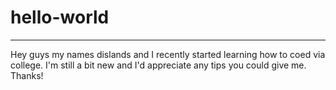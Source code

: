 # hello-world
-----------------------------
Hey guys my names dislands and I recently started learning how to coed via college. I'm still a bit new and I'd appreciate any tips you could give me. Thanks!
